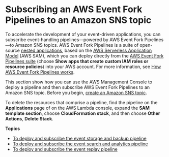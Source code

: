 # Subscribing an AWS Event Fork Pipelines to an Amazon SNS topic<a name="sns-subscribe-event-fork-pipelines"></a>

To accelerate the development of your event\-driven applications, you can subscribe event\-handling pipelines—powered by AWS Event Fork Pipelines—to Amazon SNS topics\. AWS Event Fork Pipelines is a suite of open\-source [nested applications](https://docs.aws.amazon.com/serverless-application-model/latest/developerguide/serverless-sam-template-nested-applications.html), based on the [AWS Serverless Application Model](https://aws.amazon.com/serverless/sam/) \(AWS SAM\), which you can deploy directly from the [AWS Event Fork Pipelines suite](https://serverlessrepo.aws.amazon.com/applications?query=aws-event-fork-pipelines) \(choose **Show apps that create custom IAM roles or resource policies**\) into your AWS account\. For more information, see [How AWS Event Fork Pipelines works](sns-fork-pipeline-as-subscriber.md#how-sns-fork-works)\.

This section show how you can use the AWS Management Console to deploy a pipeline and then subscribe AWS Event Fork Pipelines to an Amazon SNS topic\. Before you begin, [create an Amazon SNS topic](sns-create-topic.md)\.

To delete the resources that comprise a pipeline, find the pipeline on the **Applications** page of on the AWS Lambda console, expand the **SAM template section**, choose **CloudFormation stack**, and then choose **Other Actions**, **Delete Stack**\.

**Topics**
+ [To deploy and subscribe the event storage and backup pipeline](deploy-event-storage-backup-pipeline.md)
+ [To deploy and subscribe the event search and analytics pipeline](deploy-event-search-analytics-pipeline.md)
+ [To deploy and subscribe the event replay pipeline](deploy-event-replay-pipeline.md)
